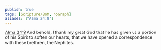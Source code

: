 ```yaml
---
publish: true
tags: [Scripture/BoM, noGraph]
aliases: ["Alma 24:8"]
---
```

[Alma 24:8](https://churchofjesuschrist.org/study/scriptures/bofm/alma/24?lang=eng&id=p8#p8) And behold, I thank my great God that he has given us a portion of his Spirit to soften our hearts, that we have opened a correspondence with these brethren, the Nephites.
